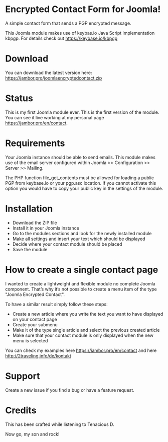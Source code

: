# Encrypted Contact Form for Joomla!
A simple contact form that sends a PGP encrypted message.

This Joomla module makes use of keybas.io Java Script implementation kbpgp. For details check out https://keybase.io/kbpgp

# Download

You can download the latest version here: https://jambor.pro/joomlaencryptedcontact.zip

# Status
This is my first Joomla module ever. This is the first version of the module. You can see it live working at my personal page https://jambor.pro/en/contact.

# Requirements
Your Joomla instance should be able to send emails. This module makes use of the email server configured within Joomla >> Configuration >> Server >> Mailing.

The PHP function file_get_contents must be allowed for loading a public PGP from keybase.io or your pgp.asc location. If you cannot activate this option you would have to copy your public key in the settings of the module.

# Installation
- Download the ZIP file
- Install it in your Joomla instance
- Go to the modules sections and look for the newly installed module
- Make all settings and insert your text which should be displayed
- Decide where your contact module should be placed
- Save the module

# How to create a single contact page
I wanted to create a lightweight and flexible module no complete Joomla component. That’s why it’s not possible to create a menu item of the type "Joomla Encrypted Contact".

To have a similar result simply follow these steps:
- Create a new article where you write the text you want to have displayed on your contact page
- Create your submenu
- Make it of the type single article and select the previous created article
- Make sure that your contact module is only displayed when the new menu is selected

You can check my examples here https://jambor.pro/en/contact and here http://2traveling.info/de/kontakt

# Support
Create a new issue if you find a bug or have a feature request.

# Credits
This has been crafted while listening to Tenacious D.

Now go, my son and rock!